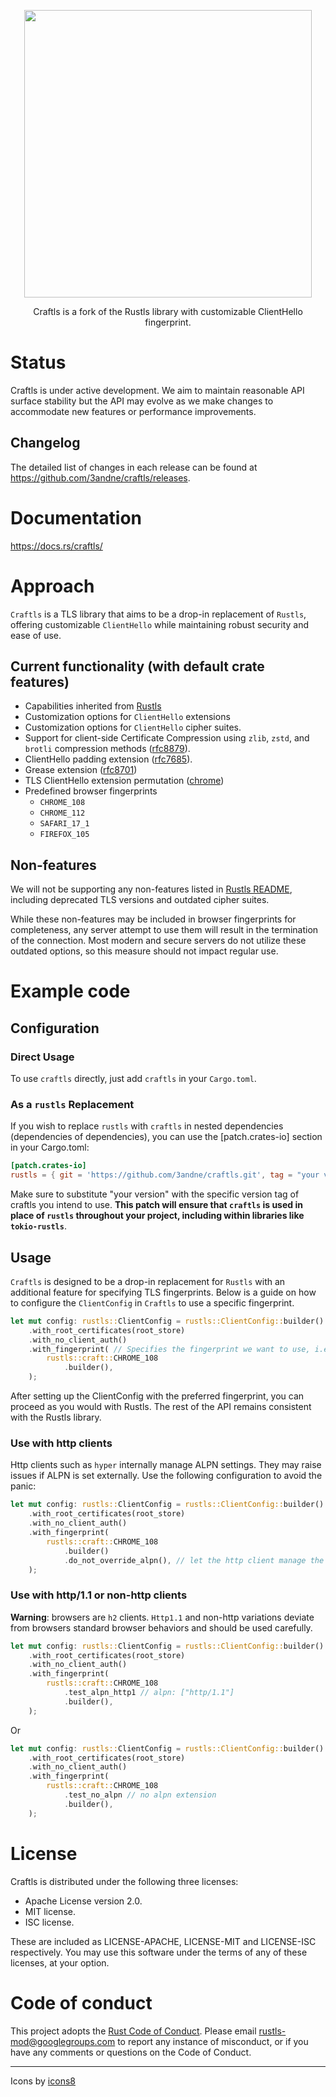<p align="center">
  <img width="460" src="https://github.com/3andne/craftls/assets/52860475/26574ee5-abf3-4eca-98ac-130fef0e79eb">
</p>

<p align="center">
Craftls is a fork of the Rustls library with customizable ClientHello fingerprint.
</p>

# Status

Craftls is under active development. We aim to maintain
reasonable API surface stability but the API may evolve as we make changes to accommodate
new features or performance improvements.

## Changelog

The detailed list of changes in each release can be found at
https://github.com/3andne/craftls/releases.

# Documentation

https://docs.rs/craftls/

# Approach

`Craftls` is a TLS library that aims to be a drop-in replacement of `Rustls`, offering customizable `ClientHello` while maintaining robust security and ease of use.

## Current functionality (with default crate features)

* Capabilities inherited from [Rustls](https://github.com/rustls/rustls?tab=readme-ov-file#current-functionality-with-default-crate-features)
* Customization options for `ClientHello` extensions
* Customization options for `ClientHello` cipher suites.
* Support for client-side Certificate Compression using `zlib`, `zstd`, and `brotli` compression methods ([rfc8879](https://datatracker.ietf.org/doc/html/rfc8879)).
* ClientHello padding extension ([rfc7685](https://datatracker.ietf.org/doc/html/rfc7685)).
* Grease extension ([rfc8701](https://datatracker.ietf.org/doc/html/rfc8701))
* TLS ClientHello extension permutation ([chrome](https://chromestatus.com/feature/5124606246518784))
* Predefined browser fingerprints
  * `CHROME_108`
  * `CHROME_112`
  * `SAFARI_17_1`
  * `FIREFOX_105`

## Non-features

We will not be supporting any non-features listed in [Rustls README](https://github.com/rustls/rustls?tab=readme-ov-file#non-features), including deprecated TLS versions and outdated cipher suites. 

While these non-features may be included in browser fingerprints for completeness, any server attempt to use them will result in the termination of the connection. Most modern and secure servers do not utilize these outdated options, so this measure should not impact regular use.

# Example code

## Configuration

### Direct Usage

To use `craftls` directly, just add `craftls` in your `Cargo.toml`.

### As a `rustls` Replacement

If you wish to replace `rustls` with `craftls` in nested dependencies (dependencies of dependencies), you can use the [patch.crates-io] section in your Cargo.toml:

```toml
[patch.crates-io]
rustls = { git = 'https://github.com/3andne/craftls.git', tag = "your version" }
```

Make sure to substitute "your version" with the specific version tag of craftls you intend to use. **This patch will ensure that `craftls` is used in place of `rustls` throughout your project, including within libraries like `tokio-rustls`**.

## Usage

`Craftls` is designed to be a drop-in replacement for `Rustls` with an additional feature for specifying TLS fingerprints. Below is a guide on how to configure the `ClientConfig` in `Craftls` to use a specific fingerprint.

```rust
let mut config: rustls::ClientConfig = rustls::ClientConfig::builder()
    .with_root_certificates(root_store)
    .with_no_client_auth()
    .with_fingerprint( // Specifies the fingerprint we want to use, i.e., CHROME v108
        rustls::craft::CHROME_108
            .builder(),
    );
```

After setting up the ClientConfig with the preferred fingerprint, you can proceed as you would with Rustls. The rest of the API remains consistent with the Rustls library.

### Use with http clients

Http clients such as `hyper` internally manage ALPN settings. They may raise issues if ALPN is set externally. Use the following configuration to avoid the panic:

```rust
let mut config: rustls::ClientConfig = rustls::ClientConfig::builder()
    .with_root_certificates(root_store)
    .with_no_client_auth()
    .with_fingerprint(
        rustls::craft::CHROME_108
            .builder()
            .do_not_override_alpn(), // let the http client manage the alpn
    );
```

### Use with http/1.1 or non-http clients

**Warning**: browsers are `h2` clients. `Http1.1` and non-http variations deviate from browsers standard browser behaviors and should be used carefully.

```rust
let mut config: rustls::ClientConfig = rustls::ClientConfig::builder()
    .with_root_certificates(root_store)
    .with_no_client_auth()
    .with_fingerprint(
        rustls::craft::CHROME_108
            .test_alpn_http1 // alpn: ["http/1.1"]
            .builder(),
    );
```

Or

```rust
let mut config: rustls::ClientConfig = rustls::ClientConfig::builder()
    .with_root_certificates(root_store)
    .with_no_client_auth()
    .with_fingerprint(
        rustls::craft::CHROME_108
            .test_no_alpn // no alpn extension
            .builder(),
    );
```

# License

Craftls is distributed under the following three licenses:

- Apache License version 2.0.
- MIT license.
- ISC license.

These are included as LICENSE-APACHE, LICENSE-MIT and LICENSE-ISC
respectively.  You may use this software under the terms of any
of these licenses, at your option.

# Code of conduct

This project adopts the [Rust Code of Conduct](https://www.rust-lang.org/policies/code-of-conduct).
Please email rustls-mod@googlegroups.com to report any instance of misconduct, or if you
have any comments or questions on the Code of Conduct.

---

Icons by [icons8](https://icons8.com/)